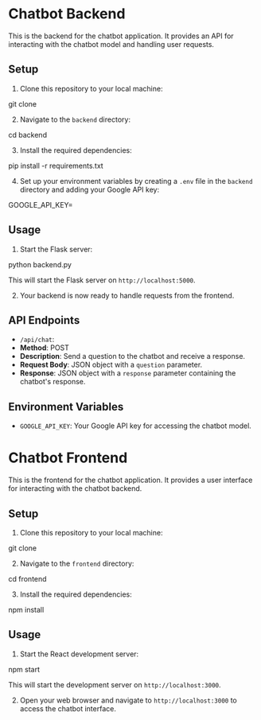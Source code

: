 # Chatbot Backend

This is the backend for the chatbot application. It provides an API for interacting with the chatbot model and handling user requests.

## Setup

1. Clone this repository to your local machine:

git clone <repository-url>

2. Navigate to the `backend` directory:

cd backend

3. Install the required dependencies:

pip install -r requirements.txt

4. Set up your environment variables by creating a `.env` file in the `backend` directory and adding your Google API key:

GOOGLE_API_KEY=<your-api-key>

## Usage

1. Start the Flask server:

python backend.py

This will start the Flask server on `http://localhost:5000`.

2. Your backend is now ready to handle requests from the frontend.

## API Endpoints

- `/api/chat`:
- **Method**: POST
- **Description**: Send a question to the chatbot and receive a response.
- **Request Body**: JSON object with a `question` parameter.
- **Response**: JSON object with a `response` parameter containing the chatbot's response.

## Environment Variables

- `GOOGLE_API_KEY`: Your Google API key for accessing the chatbot model.

# Chatbot Frontend

This is the frontend for the chatbot application. It provides a user interface for interacting with the chatbot backend.

## Setup

1. Clone this repository to your local machine:

git clone <repository-url>

2. Navigate to the `frontend` directory:

cd frontend

3. Install the required dependencies:

npm install


## Usage

1. Start the React development server:

npm start

This will start the development server on `http://localhost:3000`.

2. Open your web browser and navigate to `http://localhost:3000` to access the chatbot interface.

